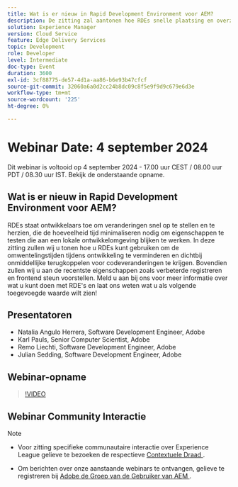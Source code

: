 ```yaml
---
title: Wat is er nieuw in Rapid Development Environment voor AEM?
description: De zitting zal aantonen hoe RDEs snelle plaatsing en overzicht van veranderingen toelaat, ontwikkelingstrondettijden vermindert en bijna-onmiddellijk terugkoppelt verstrekt. Het zal ook nieuwe eigenschappen zoals verbeterde registreren en frontend steun introduceren.
solution: Experience Manager
version: Cloud Service
feature: Edge Delivery Services
topic: Development
role: Developer
level: Intermediate
doc-type: Event
duration: 3600
exl-id: 3cf88775-de57-4d1a-aa86-b6e93b47cfcf
source-git-commit: 32060a6a0d2cc24b8dc09c8f5e9f9d9c679e6d3e
workflow-type: tm+mt
source-wordcount: '225'
ht-degree: 0%

---
```


# Webinar Date: 4 september 2024

Dit webinar is voltooid op 4 september 2024 - 17.00 uur CEST / 08.00 uur PDT / 08.30 uur IST.
Bekijk de onderstaande opname.

## Wat is er nieuw in Rapid Development Environment voor AEM?

RDEs staat ontwikkelaars toe om veranderingen snel op te stellen en te herzien, die de hoeveelheid tijd minimaliseren nodig om eigenschappen te testen die aan een lokale ontwikkelomgeving blijken te werken. In deze zitting zullen wij u tonen hoe u RDEs kunt gebruiken om de omwentelingstijden tijdens ontwikkeling te verminderen en dichtbij onmiddellijke terugkoppelen voor codeveranderingen te krijgen. Bovendien zullen wij u aan de recentste eigenschappen zoals verbeterde registreren en frontend steun voorstellen. Meld u aan bij ons voor meer informatie over wat u kunt doen met RDE&#39;s en laat ons weten wat u als volgende toegevoegde waarde wilt zien!

## Presentatoren

* Natalia Angulo Herrera, Software Development Engineer, Adobe
* Karl Pauls, Senior Computer Scientist, Adobe
* Remo Liechti, Software Development Engineer, Adobe
* Julian Sedding, Software Development Engineer, Adobe

## Webinar-opname

>[!VIDEO](https://video.tv.adobe.com/v/3433337/)

## Webinar Community Interactie

>[!NOTE]
>
>* Voor zitting specifieke communautaire interactie over Experience League gelieve te bezoeken de respectieve [ Contextuele Draad ](https://adobe.ly/3M8MFTE).
>
>* Om berichten over onze aanstaande webinars te ontvangen, gelieve te registreren bij [ Adobe de Groep van de Gebruiker van AEM ](https://aem-augs.adobe.com/).
